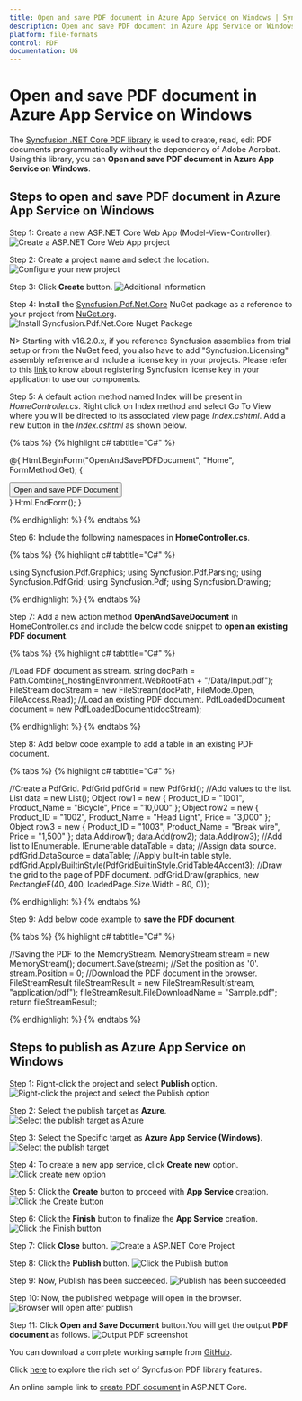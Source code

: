 ```yaml
---
title: Open and save PDF document in Azure App Service on Windows | Syncfusion
description: Open and save PDF document in Azure App Service on Windows using .NET Core PDF library without the dependency of Adobe Acrobat.
platform: file-formats
control: PDF
documentation: UG
---
```


# Open and save PDF document in Azure App Service on Windows

The [Syncfusion .NET Core PDF library](https://www.syncfusion.com/document-processing/pdf-framework/net-core) is used to create, read, edit PDF documents programmatically without the dependency of Adobe Acrobat. Using this library, you can **Open and save PDF document in Azure App Service on Windows**.

## Steps to open and save PDF document in Azure App Service on Windows

Step 1: Create a new ASP.NET Core Web App (Model-View-Controller).
![Create a ASP.NET Core Web App project](Azure_Images/Azure-app-service-windows/Create-net-core-web-app.png)

Step 2: Create a project name and select the location.
![Configure your new project](Azure_Images/Azure-app-service-windows/project_configuration.png)

Step 3: Click **Create** button.
![Additional Information](Azure_Images/Azure-app-service-windows/Framework_selection.png)

Step 4: Install the [Syncfusion.Pdf.Net.Core](https://www.nuget.org/packages/Syncfusion.Pdf.Net.Core/) NuGet package as a reference to your project from [NuGet.org](https://www.nuget.org/).
![Install Syncfusion.Pdf.Net.Core Nuget Package](Azure_Images/Azure-app-service-windows/NuGet_package.png)

N> Starting with v16.2.0.x, if you reference Syncfusion assemblies from trial setup or from the NuGet feed, you also have to add "Syncfusion.Licensing" assembly reference and include a license key in your projects. Please refer to this [link](https://help.syncfusion.com/common/essential-studio/licensing/overview) to know about registering Syncfusion license key in your application to use our components.

Step 5: A default action method named Index will be present in *HomeController.cs*. Right click on Index method and select Go To View where you will be directed to its associated view page *Index.cshtml*. Add a new button in the *Index.cshtml* as shown below.

{% tabs %}
{% highlight c# tabtitle="C#" %}

@{
    Html.BeginForm("OpenAndSavePDFDocument", "Home", FormMethod.Get);
    {
        <div>
            <input type="submit" value="Open and save PDF Document" style="width:200px;height:27px" />
        </div>
    }
    Html.EndForm();
}

{% endhighlight %}
{% endtabs %}

Step 6: Include the following namespaces in **HomeController.cs**.

{% tabs %}
{% highlight c# tabtitle="C#" %}

using Syncfusion.Pdf.Graphics;
using Syncfusion.Pdf.Parsing;
using Syncfusion.Pdf.Grid;
using Syncfusion.Pdf;
using Syncfusion.Drawing;

{% endhighlight %}
{% endtabs %}

Step 7: Add a new action method **OpenAndSaveDocument** in HomeController.cs and include the below code snippet to **open an existing PDF document**.

{% tabs %}
{% highlight c# tabtitle="C#" %}

//Load PDF document as stream.
string docPath = Path.Combine(_hostingEnvironment.WebRootPath + "/Data/Input.pdf");
FileStream docStream = new FileStream(docPath, FileMode.Open, FileAccess.Read);
//Load an existing PDF document.
PdfLoadedDocument document = new PdfLoadedDocument(docStream);

{% endhighlight %}
{% endtabs %}

Step 8: Add below code example to add a table in an existing PDF document.

{% tabs %}
{% highlight c# tabtitle="C#" %}

//Create a PdfGrid.
PdfGrid pdfGrid = new PdfGrid();
//Add values to the list.
List<object> data = new List<object>();
Object row1 = new { Product_ID = "1001", Product_Name = "Bicycle", Price = "10,000" };
Object row2 = new { Product_ID = "1002", Product_Name = "Head Light", Price = "3,000" };
Object row3 = new { Product_ID = "1003", Product_Name = "Break wire", Price = "1,500" };
data.Add(row1);
data.Add(row2);
data.Add(row3);
//Add list to IEnumerable.
IEnumerable<object> dataTable = data;
//Assign data source.
pdfGrid.DataSource = dataTable;
//Apply built-in table style.
pdfGrid.ApplyBuiltinStyle(PdfGridBuiltinStyle.GridTable4Accent3);
//Draw the grid to the page of PDF document.
pdfGrid.Draw(graphics, new RectangleF(40, 400, loadedPage.Size.Width - 80, 0));

{% endhighlight %}
{% endtabs %}

Step 9: Add below code example to **save the PDF document**.

{% tabs %}
{% highlight c# tabtitle="C#" %}

//Saving the PDF to the MemoryStream.
MemoryStream stream = new MemoryStream();
document.Save(stream);
//Set the position as '0'.
stream.Position = 0;
//Download the PDF document in the browser.
FileStreamResult fileStreamResult = new FileStreamResult(stream, "application/pdf");
fileStreamResult.FileDownloadName = "Sample.pdf";
return fileStreamResult;

{% endhighlight %}
{% endtabs %}

## Steps to publish as Azure App Service on Windows

Step 1: Right-click the project and select **Publish** option.
![Right-click the project and select the Publish option](Azure_Images/Azure-app-service-windows/Click_publish_button.png)

Step 2: Select the publish target as **Azure**.
![Select the publish target as Azure](Azure_Images/Azure-app-service-windows/Select_target.png)

Step 3: Select the Specific target as **Azure App Service (Windows)**.
![Select the publish target](Azure_Images/Azure-app-service-windows/Select_azure-app-service-windows.png)

Step 4: To create a new app service, click **Create new** option.
![Click create new option](Azure_Images/Azure-app-service-windows/Create_new_app_service.png)

Step 5: Click the **Create** button to proceed with **App Service** creation.
![Click the Create button](Azure_Images/Azure-app-service-windows/App_service_details.png)

Step 6: Click the **Finish** button to finalize the **App Service** creation.
![Click the Finish button](Azure_Images/Azure-app-service-windows/Finish_app_service.png)

Step 7: Click **Close** button.
![Create a ASP.NET Core Project](Azure_Images/Azure-app-service-windows/profile_creation_success.png)

Step 8: Click the **Publish** button.
![Click the Publish button](Azure_Images/Azure-app-service-windows/Publish_app_service.png)

Step 9: Now, Publish has been succeeded.
![Publish has been succeeded](Azure_Images/Azure-app-service-windows/Publish_link.png)

Step 10: Now, the published webpage will open in the browser. 
![Browser will open after publish](Azure_Images/Azure-app-service-windows/WebView.png)

Step 11: Click **Open and Save Document** button.You will get the output **PDF document** as follows.
![Output PDF screenshot](Azure_Images/Azure-app-service-windows/Output_screenshot.png)

You can download a complete working sample from [GitHub](https://github.com/SyncfusionExamples/PDF-Examples/tree/master/Open%20and%20Save%20PDF%20document/Azure/Azure_App_Service).

Click [here](https://www.syncfusion.com/document-processing/pdf-framework/net-core) to explore the rich set of Syncfusion PDF library features. 

An online sample link to [create PDF document](https://ej2.syncfusion.com/aspnetcore/PDF/HelloWorld#/material3) in ASP.NET Core. 